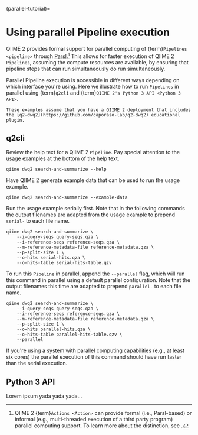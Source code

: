 (parallel-tutorial)=
# Using parallel Pipeline execution

QIIME 2 provides formal support for parallel computing of {term}`Pipelines <pipeline>` through [Parsl](https://parsl.readthedocs.io/en/stable/1-parsl-introduction.html>).[^formal-informal-parallel]
This allows for faster execution of QIIME 2 `Pipelines`, assuming the compute resources are available, by ensuring that pipeline steps that can run simultaneously do run simultaneously.

Parallel Pipeline execution is accessible in different ways depending on which interface you're using.
Here we illustrate how to run `Pipelines` in parallel using {term}`q2cli` and {term}`QIIME 2's Python 3 API <Python 3 API>`.

```{note}
These examples assume that you have a QIIME 2 deployment that includes the [q2-dwq2](https://github.com/caporaso-lab/q2-dwq2) educational plugin.
```

## q2cli

Review the help text for a QIIME 2 `Pipeline`.
Pay special attention to the usage examples at the bottom of the help text.

```shell
qiime dwq2 search-and-summarize --help
```

Have QIIME 2 generate example data that can be used to run the usage example.

```shell
qiime dwq2 search-and-summarize --example-data
```

Run the usage example serially first.
Note that in the following commands the output filenames are adapted from the usage example to prepend `serial-` to each file name.

```shell
qiime dwq2 search-and-summarize \
    --i-query-seqs query-seqs.qza \
    --i-reference-seqs reference-seqs.qza \
    --m-reference-metadata-file reference-metadata.qza \
    --p-split-size 1 \
    --o-hits serial-hits.qza \
    --o-hits-table serial-hits-table.qzv
```

To run this `Pipeline` in parallel, append the `--parallel` flag, which will run this command in parallel using a default parallel configuration.
Note that the output filenames this time are adapted to prepend `parallel-` to each file name.

```shell
qiime dwq2 search-and-summarize \
    --i-query-seqs query-seqs.qza \
    --i-reference-seqs reference-seqs.qza \
    --m-reference-metadata-file reference-metadata.qza \
    --p-split-size 1 \
    --o-hits parallel-hits.qza \
    --o-hits-table parallel-hits-table.qzv \
    --parallel
```

If you're using a system with parallel computing capabilities (e.g., at least six cores) the parallel execution of this command should have run faster than the serial execution.

## Python 3 API

Lorem ipsum yada yada yada...

[^formal-informal-parallel]: QIIME 2 {term}`Actions <Action>` can provide formal (i.e., Parsl-based) or informal (e.g., multi-threaded execution of a third party program) parallel computing support.
 To learn more about the distinction, see [](types-of-parallel-support).
